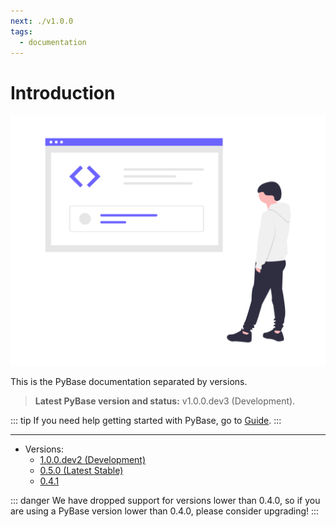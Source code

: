 ```yaml
---
next: ./v1.0.0
tags:
  - documentation
---
```


# Introduction

![Code Inspection](../static/img/undraw_code_inspection_bdl7.png)

This is the PyBase documentation separated by versions.

> **Latest PyBase version and status:** v1.0.0.dev3 (Development).

::: tip
If you need help getting started with PyBase, go to [Guide](/guide/).
:::

------

- Versions:
  - [1.0.0.dev2 (Development)](/docs/v1.0.0/)
  - [0.5.0 (Latest Stable)](/docs/v0.5.0/)
  - [0.4.1](/docs/v0.4.1/)

::: danger
We have dropped support for versions lower than 0.4.0, so
if you are using a PyBase version lower than 0.4.0, please consider upgrading!
:::
